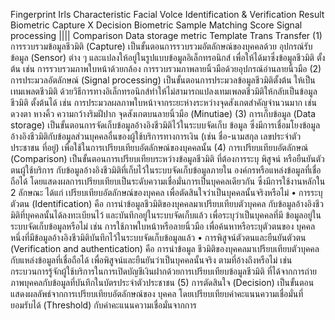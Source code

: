Fingerprint Irls Characteristic
Facial Volce
Identification &
Verification
Result
Biometric Capture
X
Decision
Biometric
Sample
Matching
Score
Signal processing
||||
Comparison
Data storage
metric
Template
Trans
Transfer
(1) การรวบรวมข้อมูลชีวมิติ (Capture) เป็นขั้นตอนการรวบรวมอัตลักษณ์ของบุคคลด้วย
อุปกรณ์รับข้อมูล (Sensor) ต่าง ๆ และแปลงให้อยู่ในรูปแบบข้อมูลอิเล็กทรอนิกส์ เพื่อให้ได้มาซึ่งข้อมูลชีวมิติ
ตั้งต้น เช่น การรวบรวมภาพใบหน้าด้วยกล้อง การรวบรวมภาพลายนิ้วมือด้วยอุปกรณ์อ่านลายนิ้วมือ
(2) การประมวลอัตลักษณ์ (Signal processing) เป็นขั้นตอนการประมวลข้อมูลชีวมิติตั้งต้น
ให้เป็นเทมเพลตชีวมิติ ด้วยวิธีการทางอิเล็กทรอนิกส์ทำให้ไม่สามารถแปลงเทมเพลตชีวมิติให้กลับเป็นข้อมูลชีวมิติ
ตั้งต้นได้ เช่น การประมวลผลภาพใบหน้าจากระยะห่างระหว่างจุดสังเกตสำคัญจำนวนมาก เช่น ดวงตา หางคิ้ว
ความกว้างริมฝีปาก จุดสังเกตบนลายนิ้วมือ (Minutiae)
(3) การเก็บข้อมูล (Data storage) เป็นขั้นตอนการจัดเก็บข้อมูลอ้างอิงชีวมิติไว้ในระบบจัดเก็บ
ข้อมูล ซึ่งมีการเชื่อมโยงข้อมูลอ้างอิงชีวมิติกับข้อมูลส่วนบุคคลอื่นของผู้ใช้บริการทางการเงิน (เช่น ชื่อ-นามสกุล
เลขประจำตัวประชาชน ที่อยู่) เพื่อใช้ในการเปรียบเทียบอัตลักษณ์ของบุคคลนั้น
(4) การเปรียบเทียบอัตลักษณ์ (Comparison) เป็นขั้นตอนการเปรียบเทียบระหว่างข้อมูลชีวมิติ
ที่ต้องการระบุ พิสูจน์ หรือยืนยันตัวตนผู้ใช้บริการ กับข้อมูลอ้างอิงชีวมิติที่เก็บไว้ในระบบจัดเก็บข้อมูลภายใน
องค์กรหรือแหล่งข้อมูลที่เชื่อถือได้ โดยแสดงผลการเปรียบเทียบเป็นระดับความเชื่อมั่นการเป็นบุคคลเดียวกัน
ซึ่งมีการใช้งานหลักใน 2 ลักษณะ ได้แก่
เปรียบเทียบอัตลักษณ์ของบุคคล เพื่อตัดสินใจว่าเป็นบุคคลนั้นจริงหรือไม่
• การระบุตัวตน (Identification) คือ การนำข้อมูลชีวมิติของบุคคลมาเปรียบเทียบตัวบุคคล
กับข้อมูลอ้างอิงชีวมิติที่บุคคลนั้นได้ลงทะเบียนไว้ และบันทึกอยู่ในระบบจัดเก็บแล้ว เพื่อระบุว่าเป็นบุคคลที่มี
ข้อมูลอยู่ในระบบจัดเก็บข้อมูลหรือไม่ เช่น การใช้ภาพใบหน้าหรือลายนิ้วมือ เพื่อค้นหาหรือระบุตัวตนของ
บุคคลหนึ่งที่มีข้อมูลอ้างอิงชีวมิติบันทึกไว้ในระบบจัดเก็บข้อมูลแล้ว
• การพิสูจน์ตัวตนและยืนยันตัวตน (Verification and authentication) คือ การนำข้อมูล
ชีวมิติของบุคคลมาเปรียบเทียบตัวบุคคลกับแหล่งข้อมูลที่เชื่อถือได้ เพื่อพิสูจน์และยืนยันว่าเป็นบุคคลนั้นจริง
ตามที่อ้างถึงหรือไม่ เช่น กระบวนการรู้จักผู้ใช้บริการในการเปิดบัญชีเงินฝากด้วยการเปรียบเทียบข้อมูลชีวมิติ
ที่ได้จากการถ่ายภาพบุคคลกับข้อมูลที่บันทึกในบัตรประจำตัวประชาชน
(5) การตัดสินใจ (Decision) เป็นขั้นตอนแสดงผลลัพธ์จากการเปรียบเทียบอัตลักษณ์ของ
บุคคล โดยเปรียบเทียบค่าคะแนนความเชื่อมั่นที่ยอมรับได้ (Threshold) กับค่าคะแนนความเชื่อมั่นจากการ
